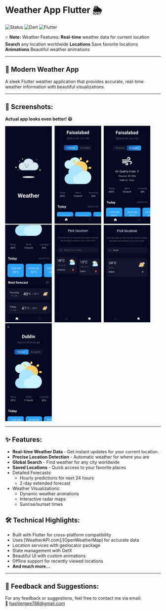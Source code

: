 # Weather App Flutter 🌦️

![Status](https://img.shields.io/badge/Status-Active-brightgreen)
![Dart](https://img.shields.io/badge/Dart-100%25-brightgreen)
![Flutter](https://img.shields.io/badge/Flutter-Cross%20Platform-blue)

⭐ **Note:** Weather Features:
**Real-time** weather data for current location
**Search** any location worldwide
**Locations** Save favorite locations
**Animations** Beautiful weather animations

---

## 📱 Modern Weather App

A sleek Flutter weather application that provides accurate, real-time weather information with beautiful visualizations.

---

## 📸 Screenshots:

**Actual app looks even better! 😃**


<kbd>
  <img src="https://github.com/itx-dare/Live-Weather-App/blob/main/assets/ScreenShots/ss-1.jpg" width=30% height=30%/>
  <img src="https://github.com/itx-dare/Live-Weather-App/blob/main/assets/ScreenShots/ss-2.jpg" width=30% height=30%/>
  <img src="https://github.com/itx-dare/Live-Weather-App/blob/main/assets/ScreenShots/ss-3.jpg" width=30% height=30%/>
  <img src="https://github.com/itx-dare/Live-Weather-App/blob/main/assets/ScreenShots/ss-4.jpg" width=30% height=30%/>
  <img src="https://github.com/itx-dare/Live-Weather-App/blob/main/assets/ScreenShots/ss-5.jpg" width=30% height=30%/>
  <img src="https://github.com/itx-dare/Live-Weather-App/blob/main/assets/ScreenShots/ss-6.jpg" width=30% height=30%/>
  <img src="https://github.com/itx-dare/Live-Weather-App/blob/main/assets/ScreenShots/ss-7.jpg" width=30% height=30%/>
</kbd>


---

## ✨ Features:

- **Real-time Weather Data** - Get instant updates for your current location.
- **Precise Location Detection** - Automatic weather for where you are
- **Global Search** - Find weather for any city worldwide
- **Saved Locations** - Quick access to your favorite places
- Detailed Forecasts:
  - Hourly predictions for next 24 hours
  - 2-day extended forecast
- Weather Visualizations:
  - Dynamic weather animations
  - Interactive radar maps
  - Sunrise/sunset times

## 🛠️ Technical Highlights:
- Built with Flutter for cross-platform compatibility
- Uses [WeatherAPI.com]/[OpenWeatherMap] for accurate data
- Location services with geolocator package
- State management with GetX
- Beautiful UI with custom animations
- Offline support for recently viewed locations
- **And much more...**

---

## 💬 Feedback and Suggestions:

For any feedback or suggestions, feel free to contact me via email:  
📧 [hashiergee786@gmail.com](mailto:hashiergee786@gmail.com)
